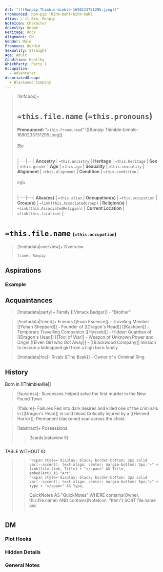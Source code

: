 ```yaml
---
Art: "![[Ronpip Thimble-bimble-1690233751295.jpeg]]"
Pronounced: Ron-pip Thihm-buhl-bihm-buhl
Alias: L'il Bro, Ronpip
NoteIcon: Character
Ancestry: Gnome
Heritage: Rock
Alignment: CN
Gender: Male
Pronouns: He/Him
Sexuality: Straight
Age: Adult
Condition: Healthy
WhichParty: Party 1
Occupation:
  - Adventurer
AssociatedGroup:
  - Blackwood Company
---
```


> [!infobox]+
> # `=this.file.name` (`=this.pronouns`)
> **Pronounced:**  "`=this.Pronounced`"
> ![[Ronpip Thimble-bimble-1690233751295.jpeg]]
> ###### Bio
>  |
> ---|---|
> **Ancestry** | `=this.ancestry` |
> **Heritage** | `=this.heritage` |
> **Sex** | `=this.gender` |
> **Age** | `=this.age` |
> **Sexuality** | `=this.sexuality` |
> **Alignment** | `=this.alignment` |
> **Condition** | `=this.condition` |
> ###### Info
>  |
> ---|---|
> **Alias(es)** | `=this.alias` |
> **Occupation(s)** | `=this.occupation` |
> **Group(s)** | `=link(this.AssociatedGroup)` |
> **Religion(s)** | `=link(this.AssociatedReligion)` |
> **Current Location** | `=link(this.location)` |

# **`=this.file.name`** <span style="font-size: medium">(`=this.occupation`)</span>
> [!metadata|overview]+ Overview 
> ```custom-frames 
> frame: Ronpip
> ```

## Aspirations
### Example


## Acquaintances
> [!metadata|party]+ Family
> [[Vimack Badger]] - "Brother"

> [!metadata|friend]+ Friends
> [[Evan Escence]] - Traveling Member
> [[Yohan Sheppard]] - Founder of [[Dragon's Head]]
> [[Kashoon]] - Temporary Travelling Companion
> [[Hysseld]] - Hidden Guardian of [[Dragon's Head]]
> [[Tool of War]] - Weapon of Unknown Power and Origin
> [[Elven Girl who Got Away]] - [[Blackwood Company]] mission to rescue a kidnapped girl from a high born family

> [!metadata|foe]- Rivals
> [[The Beak]] - Owner of a Criminal Ring

## History
Born in [[Thimbleville]]

> [!success]- Successes
> Helped solve the first murder in the New Found Town

> [!failure]- Failures 
> Fed into dark desires and killed one of the criminals in [[Dragon's Head]] in cold blood
> Critically Injured by a [[Helmed Horror]]; Permanent blackened scar across the chest.

> [!abstract]+ Possessions
>> [!cards|dataview 5]
>>```dataview
TABLE WITHOUT ID
>>     "<span style='display: block; border-bottom: 2px solid var(--accent); text-align: center; margin-bottom: 5px;'>" + link(file.link, Title) + "</span>" AS Title,
>>     embed(Art) AS "Art",
>>     "<span style='display: block; border-bottom: 2px solid var(--accent); text-align: center; margin-bottom: 5px;'>" + type + "</span>" AS Type,
>>	QuickNotes AS "QuickNotes"
WHERE contains(Owner, this.file.name) AND contains(NoteIcon, "Item")
>>SORT file.name asc
>>```

## DM
### Plot Hooks


### Hidden Details


### General Notes

